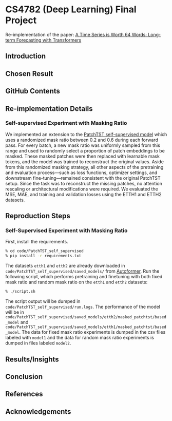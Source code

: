 # CS4782 (Deep Learning) Final Project

Re-implementation of the paper: [A Time Series is Worth 64 Words: Long-term Forecasting with Transformers](https://arxiv.org/abs/2211.14730)

## Introduction

## Chosen Result

## GitHub Contents

## Re-implementation Details

### Self-supervised Experiment with Masking Ratio
We implemented an extension to the [PatchTST self-supervised model](https://github.com/yuqinie98/PatchTST/tree/204c21efe0b39603ad6e2ca640ef5896646ab1a9) which uses a randomized mask ratio between 0.2 and 0.6 during each forward pass. For every batch, a new mask ratio was uniformly sampled from this range and used to randomly select a proportion of patch embeddings to be masked. These masked patches were then replaced with learnable mask tokens, and the model was trained to reconstruct the original values. Aside from this randomized masking strategy, all other aspects of the pretraining and evaluation process—such as loss functions, optimizer settings, and downstream fine-tuning—remained consistent with the original PatchTST setup. Since the task was to reconstruct the missing patches, no attention rescaling or architectural modifications were required. We evaluated the MSE, MAE, and training and validation losses using the ETTH1 and ETTH2 datasets. 


## Reproduction Steps

### Self-Supervised Experiment with Masking Ratio
First, install the requirements. 

```bash
% cd code/PatchTST_self_supervised
% pip install -r requirements.txt
```

The datasets ``etth1`` and ``etth2`` are already downloaded in ``code/PatchTST_self_supervised/saved_models/`` from  [Autoformer](https://drive.google.com/drive/folders/1ZOYpTUa82_jCcxIdTmyr0LXQfvaM9vIy). Run the following script, which performs pretraining and finetuning with both fixed mask ratio and random mask ratio on the ``etth1`` and ``etth2`` datasets:

```bash
% ./script.sh
```

The script output will be dumped in ``code/PatchTST_self_supervised/run.logs``. The performance of the model will be in ``code/PatchTST_self_supervised/saved_models/etth2/masked_patchtst/based_model`` and ``code/PatchTST_self_supervised/saved_models/etth1/masked_patchtst/based_model``. The data for fixed mask ratio experiments is dumped in the csv files labeled with ``model1`` and the data for random mask ratio experiments is dumped in files labeled ``model2``.

## Results/Insights

## Conclusion

## References

## Acknowledgements